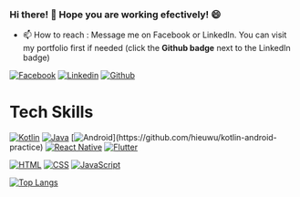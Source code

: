 ### Hi there! 👋 Hope you are working efectively! 😄

- 📫 How to reach : Message me on Facebook or LinkedIn. You can visit my portfolio first if needed (click the **Github badge** next to the LinkedIn badge)
<!--
**hieuwu/hieuwu** is a ✨ _special_ ✨ repository because its `README.md` (this file) appears on your GitHub profile.

Here are some ideas to get you started:

- 🔭 I’m currently working on ...
- 👯 I’m looking to collaborate on ...
- 🤔 I’m looking for help with ...
- 💬 Ask me about ...
- 📫 How to reach me: ...
- 😄 Pronouns: ...
- ⚡ Fun fact: ...
-->

[![Facebook](https://img.shields.io/badge/facebook-%231877F2.svg?&style=for-the-badge&logo=facebook&logoColor=white)](https://www.facebook.com/vu.hieu.5500/)
[![Linkedin](https://img.shields.io/badge/linkedin-%230077B5.svg?&style=for-the-badge&logo=linkedin&logoColor=white)](https://www.linkedin.com/in/hieuvu99)
[![Github](http://img.shields.io/badge/github-%231877F2.svg?&style=for-the-badge&logo=github&logoColor=white&color=black)](https://hieuwu.github.io/)

# Tech Skills

[![Kotlin](https://img.shields.io/badge/kotlin-%23FF5722.svg?&style=for-the-badge&logo=kotlin&logoColor=white)](https://github.com/hieuwu/kotlin-android-practice)
[![Java](https://img.shields.io/badge/Java-%23FFac45.svg?&style=for-the-badge&logo=java&logoColor=white&color=yellow)](https://github.com/hieuwu/kotlin-android-practice)
[![Android](https://img.shields.io/badge/android-teal.svg?&style=for-the-badge&logo=android&logoColor=white")](https://github.com/hieuwu/kotlin-android-practice)
[![React Native](https://img.shields.io/badge/React%20Native-%23FFac45.svg?&style=for-the-badge&logo=react&logoColor=blue&color=black)](https://github.com/hieuwu/kotlin-android-practice)
[![Flutter](https://img.shields.io/badge/flutter-teal.svg?&style=for-the-badge&logo=flutter&logoColor=white&color=blue)](https://github.com/hieuwu/kotlin-android-practice)

[![HTML](https://img.shields.io/badge/HTML-%23FFac45.svg?&style=for-the-badge&logo=html5&logoColor=white&color=orange)](https://github.com/hieuwu/kotlin-android-practice)
[![CSS](https://img.shields.io/badge/CSS-%23FFac45.svg?&style=for-the-badge&logo=css3&logoColor=white&color=blue)](https://github.com/hieuwu/kotlin-android-practice)
[![JavaScript](https://img.shields.io/badge/JAVASCRIPT-%23FFac45.svg?&style=for-the-badge&logo=javascript&logoColor=white&color=yellow)](https://github.com/hieuwu/kotlin-android-practice)

[![Top Langs](https://github-readme-stats.vercel.app/api/top-langs/?username=hieuwu&layout=compact&theme=prussian)](https://github.com/hieuwu)

